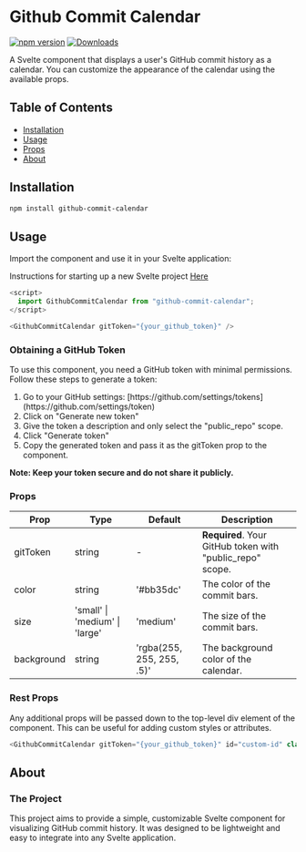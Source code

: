 # Github Commit Calendar

[![npm version](https://badge.fury.io/js/github-commit-calendar.svg)](https://badge.fury.io/js/github-commit-calendar)
[![Downloads](https://img.shields.io/npm/dt/github-commit-calendar.svg)](https://www.npmjs.com/package/github-commit-calendar)

A Svelte component that displays a user's GitHub commit history as a calendar. You can customize the appearance of the calendar using the available props.

## Table of Contents

- [Installation](#installation)
- [Usage](#usage)
- [Props](#props)
- [About](#about)

## Installation

```bash
npm install github-commit-calendar
```

## Usage

Import the component and use it in your Svelte application:

Instructions for starting up a new Svelte project [Here](https://svelte.dev/)

```js
<script>
  import GithubCommitCalendar from "github-commit-calendar";
</script>

<GithubCommitCalendar gitToken="{your_github_token}" />
```



### Obtaining a GitHub Token

To use this component, you need a GitHub token with minimal permissions. Follow these steps to generate a token:
<ol>

<li>Go to your GitHub settings: [https://github.com/settings/tokens](https://github.com/settings/token)</li>

<li>Click on "Generate new token"</li>

<li>Give the token a description and only select the "public_repo" scope.</li>

<li>Click "Generate token"</li>

<li>Copy the generated token and pass it as the gitToken prop to the component.</li>
</ol>

<b>Note: Keep your token secure and do not share it publicly.</b>



### Props

| Prop         | Type                  | Default                   | Description                                              |
| ------------ | --------------------- | ------------------------- | -------------------------------------------------------- |
| gitToken     | string                | -                         | **Required**. Your GitHub token with "public_repo" scope. |
| color        | string                | '#bb35dc'                 | The color of the commit bars.                            |
| size         | 'small' \| 'medium' \| 'large' | 'medium'         | The size of the commit bars.                             |
| background   | string                | 'rgba(255, 255, 255, .5)' | The background color of the calendar.                    |



### Rest Props

Any additional props will be passed down to the top-level div element of the component. This can be useful for adding custom styles or attributes.

```js
<GithubCommitCalendar gitToken="{your_github_token}" id="custom-id" class="custom-class" />
```



## About

### The Project

This project aims to provide a simple, customizable Svelte component for visualizing GitHub commit history. It was designed to be lightweight and easy to integrate into any Svelte application.